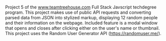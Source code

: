 Project 5 of the www.teamtreehouse.com Full Stack Javscript techdegree program. This project makes use of public API requests and converting parsed data from JSON into stylized markup, displaying 12 random people and their information on the webpage. Included feature is a modal window that opens and closes after clicking either on the user's name or thumbnail. This project uses the Random User Generator API (https://randomuser.me/).